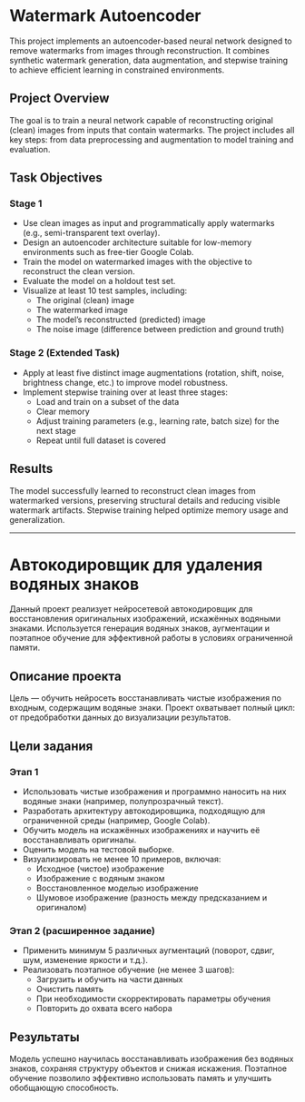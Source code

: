 # Watermark Autoencoder

This project implements an autoencoder-based neural network designed to remove watermarks from images through reconstruction. It combines synthetic watermark generation, data augmentation, and stepwise training to achieve efficient learning in constrained environments.

## Project Overview

The goal is to train a neural network capable of reconstructing original (clean) images from inputs that contain watermarks. The project includes all key steps: from data preprocessing and augmentation to model training and evaluation.

## Task Objectives

### Stage 1

- Use clean images as input and programmatically apply watermarks (e.g., semi-transparent text overlay).
- Design an autoencoder architecture suitable for low-memory environments such as free-tier Google Colab.
- Train the model on watermarked images with the objective to reconstruct the clean version.
- Evaluate the model on a holdout test set.
- Visualize at least 10 test samples, including:
  - The original (clean) image
  - The watermarked image
  - The model’s reconstructed (predicted) image
  - The noise image (difference between prediction and ground truth)

### Stage 2 (Extended Task)

- Apply at least five distinct image augmentations (rotation, shift, noise, brightness change, etc.) to improve model robustness.
- Implement stepwise training over at least three stages:
  - Load and train on a subset of the data
  - Clear memory
  - Adjust training parameters (e.g., learning rate, batch size) for the next stage
  - Repeat until full dataset is covered

## Results

The model successfully learned to reconstruct clean images from watermarked versions, preserving structural details and reducing visible watermark artifacts. Stepwise training helped optimize memory usage and generalization.

---

# Автокодировщик для удаления водяных знаков

Данный проект реализует нейросетевой автокодировщик для восстановления оригинальных изображений, искажённых водяными знаками. Используется генерация водяных знаков, аугментации и поэтапное обучение для эффективной работы в условиях ограниченной памяти.

## Описание проекта

Цель — обучить нейросеть восстанавливать чистые изображения по входным, содержащим водяные знаки. Проект охватывает полный цикл: от предобработки данных до визуализации результатов.

## Цели задания

### Этап 1

- Использовать чистые изображения и программно наносить на них водяные знаки (например, полупрозрачный текст).
- Разработать архитектуру автокодировщика, подходящую для ограниченной среды (например, Google Colab).
- Обучить модель на искажённых изображениях и научить её восстанавливать оригиналы.
- Оценить модель на тестовой выборке.
- Визуализировать не менее 10 примеров, включая:
  - Исходное (чистое) изображение  
  - Изображение с водяным знаком  
  - Восстановленное моделью изображение  
  - Шумовое изображение (разность между предсказанием и оригиналом)

### Этап 2 (расширенное задание)

- Применить минимум 5 различных аугментаций (поворот, сдвиг, шум, изменение яркости и т.д.).
- Реализовать поэтапное обучение (не менее 3 шагов):
  - Загрузить и обучить на части данных
  - Очистить память
  - При необходимости скорректировать параметры обучения
  - Повторить до охвата всего набора

## Результаты

Модель успешно научилась восстанавливать изображения без водяных знаков, сохраняя структуру объектов и снижая искажения. Поэтапное обучение позволило эффективно использовать память и улучшить обобщающую способность.
